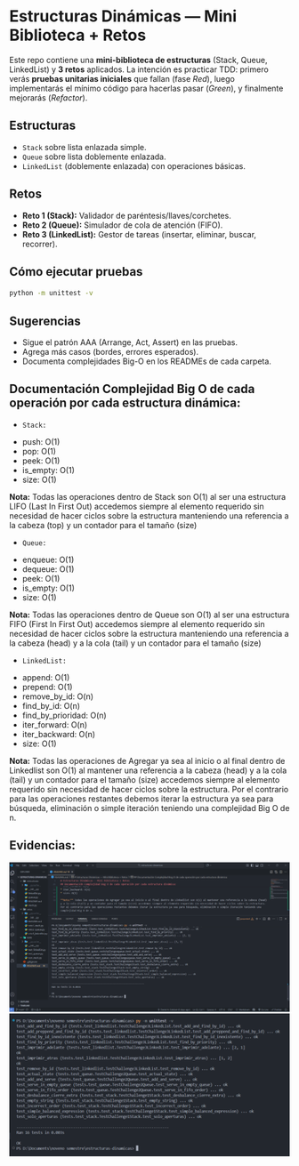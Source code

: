 # Estructuras Dinámicas — Mini Biblioteca + Retos

Este repo contiene una **mini-biblioteca de estructuras** (Stack, Queue, LinkedList) y **3 retos** aplicados. La intención es practicar TDD: primero verás **pruebas unitarias iniciales** que fallan (fase *Red*), luego implementarás el mínimo código para hacerlas pasar (*Green*), y finalmente mejorarás (*Refactor*).

## Estructuras
- `Stack` sobre lista enlazada simple.
- `Queue` sobre lista doblemente enlazada.
- `LinkedList` (doblemente enlazada) con operaciones básicas.

## Retos
- **Reto 1 (Stack):** Validador de paréntesis/llaves/corchetes.
- **Reto 2 (Queue):** Simulador de cola de atención (FIFO).
- **Reto 3 (LinkedList):** Gestor de tareas (insertar, eliminar, buscar, recorrer).

## Cómo ejecutar pruebas
```bash
python -m unittest -v
```

## Sugerencias

* Sigue el patrón AAA (Arrange, Act, Assert) en las pruebas.
* Agrega más casos (bordes, errores esperados).
* Documenta complejidades Big-O en los READMEs de cada carpeta.

## Documentación Complejidad Big O de cada operación por cada estructura dinámica:

- `Stack:` 

* push: O(1)
* pop: O(1)
* peek: O(1)
* is_empty: O(1)
* size: O(1)

**Nota:** Todas las operaciones dentro de Stack son O(1) al ser una estructura LIFO (Last In First Out) accedemos siempre al elemento requerido sin necesidad de hacer ciclos sobre la estructura manteniendo una referencia a la cabeza (top) y un contador para el tamaño (size)

- `Queue:`

* enqueue: O(1)
* dequeue: O(1)
* peek: O(1)
* is_empty: O(1)
* size: O(1)

**Nota:** Todas las operaciones dentro de Queue son O(1) al ser una estructura FIFO (First In First Out) accedemos siempre al elemento requerido sin necesidad de hacer ciclos sobre la estructura manteniendo una referencia a la cabeza (head) y a la cola (tail) y un contador para el tamaño (size)

- `LinkedList:`

* append: O(1)
* prepend: O(1)
* remove_by_id: O(n)
* find_by_id: O(n)
* find_by_prioridad: O(n)
* iter_forward: O(n)
* iter_backward: O(n)
* size: O(1)

**Nota:** Todas las operaciones de Agregar ya sea al inicio o al final dentro de Linkedlist son O(1) al mantener una referencia a la cabeza (head) y a la cola (tail) y un contador para el tamaño (size) accedemos siempre al elemento requerido sin necesidad de hacer ciclos sobre la estructura. Por el contrario para las operaciones restantes debemos iterar la estructura ya sea para búsqueda, eliminación o simple iteración teniendo una complejidad Big O de n.

## Evidencias:

![alt text](./tests/image.png)
![alt text](./tests/image2.png)




